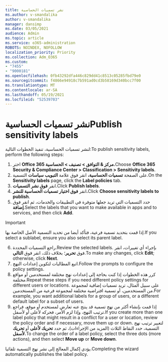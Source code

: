 ```yaml
---
title: نشر تسميات الحساسية
ms.author: v-smandalika
author: v-smandalika
manager: dansimp
ms.date: 03/05/2021
audience: Admin
ms.topic: article
ms.service: o365-administration
ROBOTS: NOINDEX, NOFOLLOW
localization_priority: Priority
ms.collection: Adm_O365
ms.custom:
- "7455"
- "9000181"
ms.openlocfilehash: 0fb43292dfa446c829dd41c8513c05285fbd79e0
ms.sourcegitcommit: f4866e94918c7b591ad0cd3b58169d340bcc7f00
ms.translationtype: MT
ms.contentlocale: ar-SA
ms.lasthandoff: 05/19/2021
ms.locfileid: "52539703"
---
```

# <a name="publish-sensitivity-labels"></a><span data-ttu-id="64b6f-102">نشر تسميات الحساسية</span><span class="sxs-lookup"><span data-stu-id="64b6f-102">Publish sensitivity labels</span></span>

<span data-ttu-id="64b6f-103">لنشر تسميات الحساسية، تنفيذ الخطوات التالية:</span><span class="sxs-lookup"><span data-stu-id="64b6f-103">To publish sensitivity labels, perform the following steps:</span></span>

1. <span data-ttu-id="64b6f-104">اختر **Office 365 مركز & التوافق > تصنيف > الحساسية.**</span><span class="sxs-lookup"><span data-stu-id="64b6f-104">Choose **Office 365 Security & Compliance Center > Classification > Sensitivity labels**.</span></span>
2. <span data-ttu-id="64b6f-105">على الصفحة **تسميات الحساسية،** انقر فوق علامة **التبويب سياسات** التسمية.</span><span class="sxs-lookup"><span data-stu-id="64b6f-105">On the **Sensitivity labels** page, click the **Label policies** tab.</span></span>
3. <span data-ttu-id="64b6f-106">انقر **فوق نشر التسميات**.</span><span class="sxs-lookup"><span data-stu-id="64b6f-106">Click **Publish labels**.</span></span>
4. <span data-ttu-id="64b6f-107">انقر **فوق اختيار تسميات الحساسية للنشر.**</span><span class="sxs-lookup"><span data-stu-id="64b6f-107">Click **Choose sensitivity labels to publish**.</span></span> 
5. <span data-ttu-id="64b6f-108">حدد التسميات التي تريد جعلها متوفرة في التطبيقات والخدمات، ثم انقر فوق **إضافة**.</span><span class="sxs-lookup"><span data-stu-id="64b6f-108">Select the labels that you want to make available in apps and to services, and then click **Add**.</span></span>
> [!IMPORTANT]
> <span data-ttu-id="64b6f-109">إذا قمت بتحديد تسمية فرعية، فتأكد أيضا من تحديد التسمية الأصل الخاصة بها.</span><span class="sxs-lookup"><span data-stu-id="64b6f-109">If you select a sublabel, ensure you also select its parent label.</span></span>
6. <span data-ttu-id="64b6f-110">راجع التسميات المحددة.</span><span class="sxs-lookup"><span data-stu-id="64b6f-110">Review the selected labels.</span></span> <span data-ttu-id="64b6f-111">بإجراء أي تغييرات، انقر فوق **تحرير**؛ بخلاف ذلك، انقر فوق **التالي**.</span><span class="sxs-lookup"><span data-stu-id="64b6f-111">To make any changes, click **Edit**; otherwise, click **Next**.</span></span>
7. <span data-ttu-id="64b6f-112">اتبع المطالبات لتكوين إعدادات النهج.</span><span class="sxs-lookup"><span data-stu-id="64b6f-112">Follow the prompts to configure the policy settings.</span></span>
8. <span data-ttu-id="64b6f-113">كرر هذه الخطوات إذا كنت بحاجة إلى إعدادات نهج مختلفة لمستخدمين أو مواقع مختلفة.</span><span class="sxs-lookup"><span data-stu-id="64b6f-113">Repeat these steps if you need different policy settings for different users or locations.</span></span> <span data-ttu-id="64b6f-114">على سبيل المثال، تريد تسميات إضافية لمجموعة من المستخدمين، أو تسمية افتراضية مختلفة لمجموعة فرعية من المستخدمين.</span><span class="sxs-lookup"><span data-stu-id="64b6f-114">For example, you want additional labels for a group of users, or a different default label for a subset of users.</span></span>
9. <span data-ttu-id="64b6f-115">إذا قمت بإنشاء أكثر من نهج تسمية قد ينتج عنه تعارض لمستخدم أو موقع، فراجع ترتيب النهج، وإذا لزم الأمر، فحركه لأعلى أو لأسفل.</span><span class="sxs-lookup"><span data-stu-id="64b6f-115">If you create more than one label policy that might result in a conflict for a user or location, review the policy order and if necessary, move them up or down.</span></span> <span data-ttu-id="64b6f-116">لتغيير ترتيب نهج التسمية، حدد النقاط الثلاث (المزيد من الإجراءات)، ثم حدد **تحريك لأعلى** أو **تحريك لأسفل.**</span><span class="sxs-lookup"><span data-stu-id="64b6f-116">To change the order of a label policy, select the three dots (more actions), and then select **Move up** or **Move down**.</span></span>

<span data-ttu-id="64b6f-117">يؤدي إكمال المعالج إلى نشر نهج التسمية تلقائيا.</span><span class="sxs-lookup"><span data-stu-id="64b6f-117">Completing the wizard automatically publishes the label policy.</span></span>

